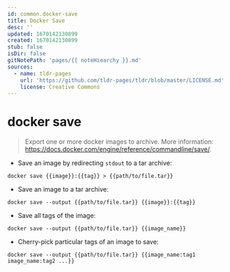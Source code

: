 ```yaml
---
id: common.docker-save
title: Docker Save
desc: ''
updated: 1670142130899
created: 1670142130899
stub: false
isDir: false
gitNotePath: 'pages/{{ noteHiearchy }}.md'
sources:
  - name: tldr-pages
    url: 'https://github.com/tldr-pages/tldr/blob/master/LICENSE.md'
    license: Creative Commons
---
```

# docker save

> Export one or more docker images to archive.
> More information: <https://docs.docker.com/engine/reference/commandline/save/>.

- Save an image by redirecting `stdout` to a tar archive:

`docker save {{image}}:{{tag}} > {{path/to/file.tar}}`

- Save an image to a tar archive:

`docker save --output {{path/to/file.tar}} {{image}}:{{tag}}`

- Save all tags of the image:

`docker save --output {{path/to/file.tar}} {{image_name}}`

- Cherry-pick particular tags of an image to save:

`docker save --output {{path/to/file.tar}} {{image_name:tag1 image_name:tag2 ...}}`

